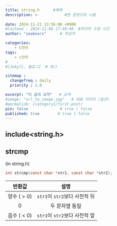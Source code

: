 ```yaml
---
title: string.h      #제목
description: >-           #한 문장으로 나옴
  
date: 2024-11-21 13:56:00 +0900
#lastmod : 2024-11-08 17:40:00  #마지막 수정 시간
author: "seabears"      # 작성자

categories:
    - C언어
tags: 
    - c언어
#    - 
#[Jekyll, 블로그]  # 태그

sitemap :
  changefreq : daily
  priority : 1.0

excerpt: "이 글의 요약"   # 요약
#image: "url_to_image.jpg"   # 대표 이미지 (옵션)
#permalink: /category1/first-post/
pin: false              # true | false
published: true        # true | false
---
```


## include<string.h>

## strcmp  
(in string.h)  

```c
int strcmp(const char *str1, const char *str2);
```

| **반환값**  |           **설명**            |
| :---------: | :---------------------------: |
| 양수 ( > 0) | `str1`이 `str2`보다 사전적 뒤 |
|      0      |        두 문자열 동일         |
| 음수 ( < 0) | `str1`이 `str2`보다 사전적 앞 |

